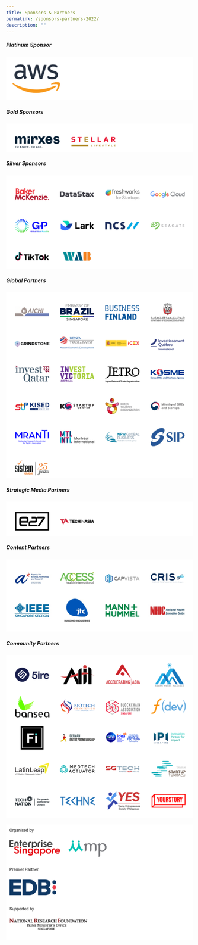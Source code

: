 ```yaml
---
title: Sponsors & Partners
permalink: /sponsors-partners-2022/
description: ""
---
```

##### Platinum Sponsor
![Platinum sponsor SWITCH 2022](/images/Sponsor%20Cards/Sponsor%20Cards%20(2022)/Platinum%20Sponsor.png)

##### Gold Sponsors
![Gold Sponsors SWITCH 2022](/images/gold%20sponsors%20v3.png)

##### Silver Sponsors
![Silver Sponsors SWITCH 2022](/images/Sponsors%20&%20Partners_Cards%20(11).png)

##### Global Partners
![Global Partners SWITCH 2022](/images/Sponsors%20&%20Partners_Cards%20(12).png)

##### Strategic Media Partners
![STrategic Media PArtners SWITCH 2022](/images/Sponsor%20Cards/Sponsor%20Cards%20(2022)/Strategic%20Media%20%20Partners.png)

##### Content Partners
![Content Partners SWITCH 2022](/images/Content%20Partners.png)

##### Community Partners 
![Community Partner SWITCH 2022](/images/Community%20Partners%202022_Cards%20(2).png)

![Evergreen SWITCH 2022](/images/Sponsor%20Cards/Sponsor%20Cards%20(2022)/evergreen.png)